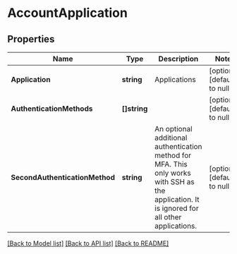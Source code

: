 # AccountApplication

## Properties
Name | Type | Description | Notes
------------ | ------------- | ------------- | -------------
**Application** | **string** | Applications | [optional] [default to null]
**AuthenticationMethods** | **[]string** |  | [optional] [default to null]
**SecondAuthenticationMethod** | **string** | An optional additional authentication method for MFA. This only works with SSH as the application. It is ignored for all other applications. | [optional] [default to null]

[[Back to Model list]](../README.md#documentation-for-models) [[Back to API list]](../README.md#documentation-for-api-endpoints) [[Back to README]](../README.md)


